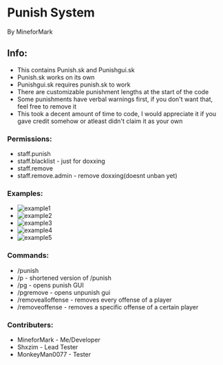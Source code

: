 # Punish System

By MineforMark

## Info:
- This contains Punish.sk and Punishgui.sk
- Punish.sk works on its own
- Punishgui.sk requires punish.sk to work
- There are customizable punishment lengths at the start of the code
- Some punishments have verbal warnings first, if you don't want that, feel free to remove it
- This took a decent amount of time to code, I would appreciate it if you gave credit somehow or atleast didn't claim it as your own

### Permissions:
- staff.punish
- staff.blacklist - just for doxxing
- staff.remove
- staff.remove.admin - remove doxxing(doesnt unban yet)

### Examples:

- ![example1](https://files.catbox.moe/pgp0jy.png)
- ![example2](https://files.catbox.moe/hasypx.png)
- ![example3](https://files.catbox.moe/6hjmi5.png)
- ![example4](https://files.catbox.moe/lygt2e.png)
- ![example5](https://files.catbox.moe/whwpem.png)

### Commands:
- /punish <player> <reason>
- /p - shortened version of /punish
- /pg <player> - opens punish GUI
- /pgremove <player> - opens unpunish gui
- /removealloffense <player> - removes every offense of a player
- /removeoffense <player> <reason> - removes a specific offense of a certain player

### Contributers:

- MineforMark - Me/Developer
- Shxzim - Lead Tester
- MonkeyMan0077 - Tester
